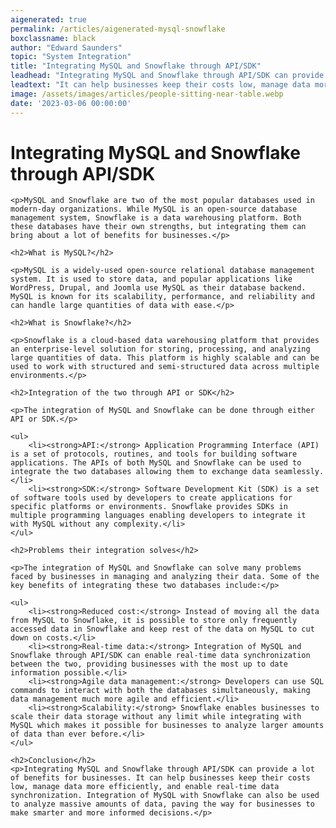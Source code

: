 ```yaml
---
aigenerated: true
permalink: /articles/aigenerated-mysql-snowflake
boxclassname: black
author: "Edward Saunders"
topic: "System Integration"
title: "Integrating MySQL and Snowflake through API/SDK"
leadhead: "Integrating MySQL and Snowflake through API/SDK can provide a lot of benefits for businesses"
leadtext: "It can help businesses keep their costs low, manage data more efficiently, and enable real-time data synchronization. Integration of MySQL with Snowflake can also be used to analyze massive amounts of data, paving the way for businesses to make smarter and more informed decisions."
image: /assets/images/articles/people-sitting-near-table.webp
date: '2023-03-06 00:00:00'
---
```

<div class="arttext">	<h1>Integrating MySQL and Snowflake through API/SDK</h1>

	<p>MySQL and Snowflake are two of the most popular databases used in modern-day organizations. While MySQL is an open-source database management system, Snowflake is a data warehousing platform. Both these databases have their own strengths, but integrating them can bring about a lot of benefits for businesses.</p>

	<h2>What is MySQL?</h2>

	<p>MySQL is a widely-used open-source relational database management system. It is used to store data, and popular applications like WordPress, Drupal, and Joomla use MySQL as their database backend. MySQL is known for its scalability, performance, and reliability and can handle large quantities of data with ease.</p>

	<h2>What is Snowflake?</h2>

	<p>Snowflake is a cloud-based data warehousing platform that provides an enterprise-level solution for storing, processing, and analyzing large quantities of data. This platform is highly scalable and can be used to work with structured and semi-structured data across multiple environments.</p>

	<h2>Integration of the two through API or SDK</h2>
	
	<p>The integration of MySQL and Snowflake can be done through either API or SDK.</p>

	<ul>
		<li><strong>API:</strong> Application Programming Interface (API) is a set of protocols, routines, and tools for building software applications. The APIs of both MySQL and Snowflake can be used to integrate the two databases allowing them to exchange data seamlessly.</li>
		<li><strong>SDK:</strong> Software Development Kit (SDK) is a set of software tools used by developers to create applications for specific platforms or environments. Snowflake provides SDKs in multiple programming languages enabling developers to integrate it with MySQL without any complexity.</li>
	</ul>

	<h2>Problems their integration solves</h2>

	<p>The integration of MySQL and Snowflake can solve many problems faced by businesses in managing and analyzing their data. Some of the key benefits of integrating these two databases include:</p>

	<ul>
		<li><strong>Reduced cost:</strong> Instead of moving all the data from MySQL to Snowflake, it is possible to store only frequently accessed data in Snowflake and keep rest of the data on MySQL to cut down on costs.</li>
		<li><strong>Real-time data:</strong> Integration of MySQL and Snowflake through API/SDK can enable real-time data synchronization between the two, providing businesses with the most up to date information possible.</li>
		<li><strong>Agile data management:</strong> Developers can use SQL commands to interact with both the databases simultaneously, making data management much more agile and efficient.</li>
		<li><strong>Scalability:</strong> Snowflake enables businesses to scale their data storage without any limit while integrating with MySQL which makes it possible for businesses to analyze larger amounts of data than ever before.</li>
	</ul>

	<h2>Conclusion</h2>
	<p>Integrating MySQL and Snowflake through API/SDK can provide a lot of benefits for businesses. It can help businesses keep their costs low, manage data more efficiently, and enable real-time data synchronization. Integration of MySQL with Snowflake can also be used to analyze massive amounts of data, paving the way for businesses to make smarter and more informed decisions.</p>

</div>